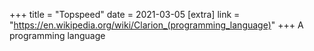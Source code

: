 +++
title = "Topspeed"
date = 2021-03-05
[extra]
link = "https://en.wikipedia.org/wiki/Clarion_(programming_language)"
+++
A programming language

